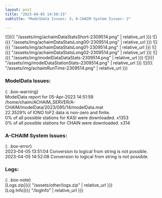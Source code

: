 ```yaml
---
layout: post
title: "2023-04-05 14:50:15"
subtitle: "ModelData Issues: 3; A-CHAIM System Issues: 2"

---
```


![]({{ "/assets/img/achaimDataStatsShort-2309514.png" | relative_url }})
![]({{ "/assets/img/achaimDataStatsLong00-2309514.png" | relative_url }})
![]({{ "/assets/img/achaimDataStatsLong01-2309514.png" | relative_url }})
![]({{ "/assets/img/achaimDataStatsLong02-2309514.png" | relative_url }})
![]({{ "/assets/img/modelDataDataStats-2309514.png" | relative_url }})
![]({{ "/assets/img/modelDataStationStats-2309514.png" | relative_url }})
![]({{ "/assets/img/achaimRunTime-2309514.png" | relative_url }})


### ModelData Issues:  
  
{: .box-warning}  
 ModelData report for 05-Apr-2023 14:51:59   
 /home/chaim/ACHAIM_SERVER/A-CHAIM/modelData/2023/095/14/modelData.mat   
 22.3529% of IONO foF2 data is non-zero and finite.   
 0% of all possible stations for KASI were downloaded. x1353   
 0% of all possible stations for CHAIN were downloaded. x314   
  
### A-CHAIM System Issues:  
  
{: .box-error}  
2023-04-05 13:51:04 Conversion to logical from string is not possible.  
2023-04-05 14:52:08 Conversion to logical from string is not possible.  

### Logs:  
  
{: .box-note}  
[Logs.zip]({{ "/assets/other/logs.zip" | relative_url }})  
[Log Info]({{ "/logInfo" | relative_url }})  
